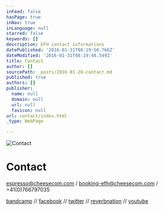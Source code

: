 ```yaml
---
inFeed: false
hasPage: true
inNav: true
inLanguage: null
starred: false
keywords: []
description: EFH contact informations
datePublished: '2016-01-31T08:19:50.766Z'
dateModified: '2016-01-31T08:19:48.549Z'
title: Contact
author: []
sourcePath: _posts/2016-01-28-contact.md
published: true
authors: []
publisher:
  name: null
  domain: null
  url: null
  favicon: null
url: contact/index.html
_type: WebPage

---
```

![Contact](https://s3-us-west-2.amazonaws.com/the-grid-img/p/eca5294629cfd4e2d3b0e6effd03274c0610be31.jpg)

# Contact

espresso@cheesecom.com / booking-efh@cheesecom.com / +41(0)766797035

[bandcamp][0] // [facebook][1] // [twitter][2] // [reverbnation][3] // [youtube][4]

[0]: https://espressofromhell.bandcamp.com/
[1]: https://www.facebook.com/espressofromhell/
[2]: https://twitter.com/efhmusic
[3]: https://www.reverbnation.com/espressofromhell
[4]: https://www.youtube.com/channel/UCtRY9Y12JqWcyLOYtzeUGTA